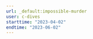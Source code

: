 ```yaml
---
url: _default:impossible-murder
user: c-dives
starttime: "2023-04-02"
endtime: "2023-06-02"
---
```

<reserve />